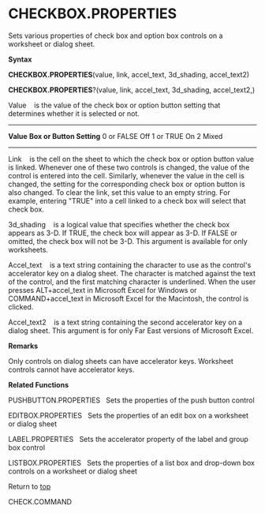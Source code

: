 CHECKBOX.PROPERTIES
===================

Sets various properties of check box and option box controls on a
worksheet or dialog sheet.

**Syntax**

**CHECKBOX.PROPERTIES**(value, link, accel\_text, 3d\_shading,
accel\_text2)

**CHECKBOX.PROPERTIES**?(value, link, accel\_text, 3d\_shading,
accel\_text2,)

Value    is the value of the check box or option button setting that
determines whether it is selected or not.

  ------------ ---------------------------
  **Value**    **Box or Button Setting**
  0 or FALSE   Off
  1 or TRUE    On
  2            Mixed
  ------------ ---------------------------

Link    is the cell on the sheet to which the check box or option button
value is linked. Whenever one of these two controls is changed, the
value of the control is entered into the cell. Similarly, whenever the
value in the cell is changed, the setting for the corresponding check
box or option button is also changed. To clear the link, set this value
to an empty string. For example, entering \"TRUE\" into a cell linked to
a check box will select that check box.

3d\_shading    is a logical value that specifies whether the check box
appears as 3-D. If TRUE, the check box will appear as 3-D. If FALSE or
omitted, the check box will not be 3-D. This argument is available for
only worksheets.

Accel\_text    is a text string containing the character to use as the
control\'s accelerator key on a dialog sheet. The character is matched
against the text of the control, and the first matching character is
underlined. When the user presses ALT+accel\_text in Microsoft Excel for
Windows or COMMAND+accel\_text in Microsoft Excel for the Macintosh, the
control is clicked.

Accel\_text2    is a text string containing the second accelerator key
on a dialog sheet. This argument is for only Far East versions of
Microsoft Excel.

**Remarks**

Only controls on dialog sheets can have accelerator keys. Worksheet
controls cannot have accelerator keys.

**Related Functions**

PUSHBUTTON.PROPERTIES   Sets the properties of the push button control

EDITBOX.PROPERTIES   Sets the properties of an edit box on a worksheet
or dialog sheet

LABEL.PROPERTIES   Sets the accelerator property of the label and group
box control

LISTBOX.PROPERTIES   Sets the properties of a list box and drop-down box
controls on a worksheet or dialog sheet

Return to [top](#A)

CHECK.COMMAND
